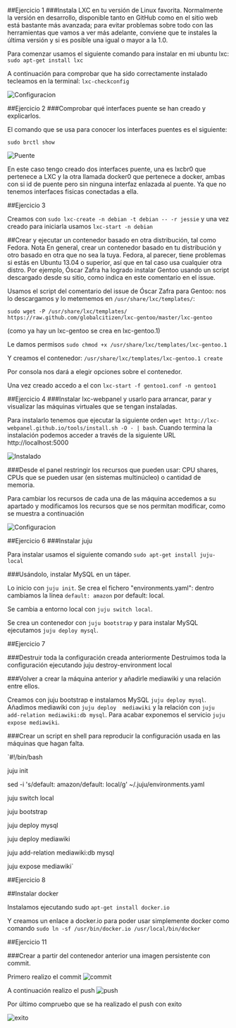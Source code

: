 ##Ejercicio 1
###Instala LXC en tu versión de Linux favorita. Normalmente la versión en desarrollo, disponible tanto en GitHub como en el sitio web está bastante más avanzada; para evitar problemas sobre todo con las herramientas que vamos a ver más adelante, conviene que te instales la última versión y si es posible una igual o mayor a la 1.0.

Para comenzar usamos el siguiente comando para instalar en mi ubuntu lxc: `sudo apt-get install lxc`

A continuación para comprobar que ha sido correctamente instalado tecleamos en la terminal: `lxc-checkconfig`

![Configuracion](https://gyazo.com/b54e53603099091a1c36742b88b5a8a6.png)

##Ejercicio 2
###Comprobar qué interfaces puente se han creado y explicarlos.

El comando que se usa para conocer los interfaces puentes es el siguiente:

`sudo brctl show`

![Puente](https://gyazo.com/e5d583524a29b61e884644cdf66967b9.png)

En este caso tengo creado dos interfaces puente, una es lxcbr0 que pertenece a LXC y la otra llamada docker0 que pertenece a docker, ambas con si id de puente pero sin ninguna interfaz enlazada al puente. Ya que no tenemos interfaces fisicas conectadas a ella.

##Ejercicio 3

Creamos con `sudo lxc-create -n debian -t debian -- -r jessie`	y una vez creado para iniciarla usamos `lxc-start -n debian`

##Crear y ejecutar un contenedor basado en otra distribución, tal como Fedora. Nota En general, crear un contenedor basado en tu distribución y otro basado en otra que no sea la tuya. Fedora, al parecer, tiene problemas si estás en Ubuntu 13.04 o superior, así que en tal caso usa cualquier otra distro. Por ejemplo, Óscar Zafra ha logrado instalar Gentoo usando un script descargado desde su sitio, como indica en este comentario en el issue.

Usamos el script del comentario del issue de Óscar Zafra para Gentoo: nos lo descargamos y lo metememos en `/usr/share/lxc/templates/`:

`sudo wget -P /usr/share/lxc/templates/ https://raw.github.com/globalcitizen/lxc-gentoo/master/lxc-gentoo`

(como ya hay un lxc-gentoo se crea en lxc-gentoo.1)

Le damos permisos `sudo chmod +x /usr/share/lxc/templates/lxc-gentoo.1`

Y creamos el contenedor: `/usr/share/lxc/templates/lxc-gentoo.1 create`

Por consola nos dará a elegir opciones sobre el contenedor.

Una vez creado accedo a el con `lxc-start -f gentoo1.conf -n gentoo1`


##Ejercicio 4
###Instalar lxc-webpanel y usarlo para arrancar, parar y visualizar las máquinas virtuales que se tengan instaladas.

Para instalarlo tenemos que ejecutar la siguiente orden `wget http://lxc-webpanel.github.io/tools/install.sh -O - | bash`. Cuando termina la instalación podemos acceder a través de la siguiente URL http://localhost:5000

![Instalado](https://gyazo.com/b2f308d5c8a86966d0b311f921f01ebb.png)


###Desde el panel restringir los recursos que pueden usar: CPU shares, CPUs que se pueden usar (en sistemas multinúcleo) o cantidad de memoria.


Para cambiar los recursos de cada una de las máquina accedemos a su apartado y modificamos los recursos que se nos permitan modificar, como se muestra a continuación

![Configuracion](https://gyazo.com/58b7c9d58608b98ede424801d127d299.png)

##Ejercicio 6
###Instalar juju


Para instalar usamos el siguiente comando `sudo apt-get install juju-local`

###Usándolo, instalar MySQL en un táper.

Lo inicio con `juju init`. Se crea el fichero "environments.yaml": dentro cambiamos la línea `default: amazon` por default: local.

Se cambia a entorno local con `juju switch local`.

Se crea un contenedor con `juju bootstrap` y para instalar MySQL ejecutamos `juju deploy mysql`.


##Ejercicio 7

###Destruir toda la configuración creada anteriormente
Destruimos toda la configuración ejecutando juju destroy-environment local

###Volver a crear la máquina anterior y añadirle mediawiki y una relación entre ellos.

Creamos con juju bootstrap e instalamos MySQL `juju deploy mysql`. Añadimos mediawiki con `juju deploy  mediawiki` y la relación con `juju add-relation mediawiki:db mysql`. Para acabar exponemos el servicio `juju expose mediawiki`.

###Crear un script en shell para reproducir la configuración usada en las máquinas que hagan falta.

`#!/bin/bash

juju init

sed -i 's/default: amazon/default: local/g' ~/.juju/environments.yaml

juju switch local

juju bootstrap

juju deploy mysql

juju deploy mediawiki

juju add-relation mediawiki:db mysql

juju expose mediawiki`

##Ejercicio 8

##Instalar docker

Instalamos ejecutando sudo `apt-get install docker.io`

Y creamos un enlace a docker.io para poder usar simplemente docker como comando `sudo ln -sf /usr/bin/docker.io /usr/local/bin/docker`

##Ejercicio 11

###Crear a partir del contenedor anterior una imagen persistente con commit.

Primero realizo el commit ![commit](https://gyazo.com/848d66c0b62419c65bc283abbc382a71.png) 

A continuación realizo el push ![push](https://gyazo.com/949e49f79911c12116a3df35bd9e6634.png)

Por último compruebo que se ha realizado el push con exito

![exito](https://gyazo.com/488ff747aaf9b57491cd01a13d451228.png)




